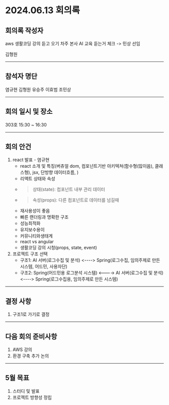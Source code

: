 
# 2024.06.13 회의록
## 회의록 작성자

aws 생활코딩 강의 듣고 오기
차주 본사 AI 교육 듣는거 체크 -> 민상 선임


김형원
***
## 참석자 명단
염규현
김형원
유승주
이효범
조민상
***
## 회의 일시 및 장소
303호 15:30 ~ 16:30
***
## 회의 안건
1. react 발표 - 염규현
   - react 소개 및 특징(버츄얼 dom, 컴포넌트기반 아키텍쳐(함수형(많이씀), 클래스형), jsx, 단방향 데이터흐름, )
   - 리액트 상태와 속성
   - >상태(state): 컴포넌트 내부 관리 데이터
   - >속성(props): 다른 컴포넌트로 데이터를 넘길때
   - 재사용성이 좋음
   - 빠른 랜더링과 명확한 구조
   - 성능최적화
   - 유지보수용이
   - 커뮤니티와생태계
   - react vs angular
   - 생활코딩 강의 시청(props, state, event)
2. 프로젝트 구조 선택
   - 구조1: AI 서버(로그수집 및 분석) <----> Spring(로그수집, 임의주제로 만든 시스템, 어드민, 사용자단)
   - 구조2: Spring(어드민용 로그분석 시스템) <----> AI 서버(로그수집 및 분석) <----> Spring(로그수집용, 임의주제로 만든 시스템)
***
## 결정 사항
1. 구조1로 가기로 결정
***
## 다음 회의 준비사항
1. AWS 강의
2. 환경 구축 추가 논의
***
## 5월 목표
1. 스터디 및 발표
2. 프로젝트 방향성 정립
